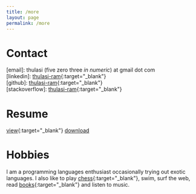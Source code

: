 ```yaml
---
title: /more
layout: page
permalink: /more
---
```


# Contact

\[email\]: thulasi (five zero three _in numeric_) at gmail dot com  
\[linkedin\]: [thulasi-ram](https://www.linkedin.com/in/thulasi-ram/){:target="_blank"}  
\[github\]: [thulasi-ram](https://github.com/thulasi-ram){:target="_blank"}  
\[stackoverflow\]: [thulasi-ram](https://stackoverflow.com/users/6323666/thulasi-ram){:target="_blank"}


# Resume
[view](https://docs.google.com/viewer?url=https://docs.google.com/document/d/19U1NSPc4tTiaVzpPasZLVVWPzhY13PPFXWlBGOop7sE/export?format=pdf){:target="_blank"}   [download](https://docs.google.com/document/d/19U1NSPc4tTiaVzpPasZLVVWPzhY13PPFXWlBGOop7sE/export?format=pdf)


# Hobbies
I am a programming languages enthusiast occasionally trying out exotic languages. I also like to play [chess](https://lichess.org/@/thulasi503){:target="_blank"}, swim, surf the web, read [books](https://www.goodreads.com/thulasi-ram){:target="_blank"} and listen to music.